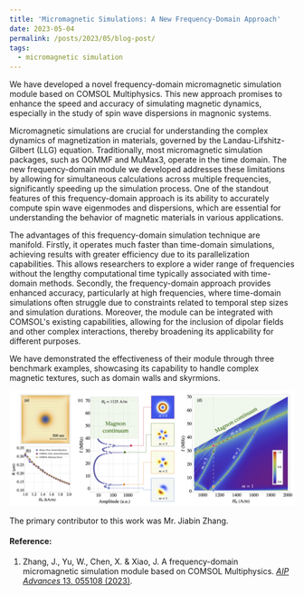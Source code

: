 ```yaml
---
title: 'Micromagnetic Simulations: A New Frequency-Domain Approach'
date: 2023-05-04
permalink: /posts/2023/05/blog-post/
tags:
  - micromagnetic simulation
---
```


We have developed a novel frequency-domain micromagnetic simulation module based on COMSOL Multiphysics. This new approach promises to enhance the speed and accuracy of simulating magnetic dynamics, especially in the study of spin wave dispersions in magnonic systems.

Micromagnetic simulations are crucial for understanding the complex dynamics of magnetization in materials, governed by the Landau-Lifshitz-Gilbert (LLG) equation. Traditionally, most micromagnetic simulation packages, such as OOMMF and MuMax3, operate in the time domain. The new frequency-domain module we developed addresses these limitations by allowing for simultaneous calculations across multiple frequencies, significantly speeding up the simulation process. One of the standout features of this frequency-domain approach is its ability to accurately compute spin wave eigenmodes and dispersions, which are essential for understanding the behavior of magnetic materials in various applications. 

The advantages of this frequency-domain simulation technique are manifold. Firstly, it operates much faster than time-domain simulations, achieving results with greater efficiency due to its parallelization capabilities. This allows researchers to explore a wider range of frequencies without the lengthy computational time typically associated with time-domain methods. Secondly, the frequency-domain approach provides enhanced accuracy, particularly at high frequencies, where time-domain simulations often struggle due to constraints related to temporal step sizes and simulation durations. Moreover, the module can be integrated with COMSOL's existing capabilities, allowing for the inclusion of dipolar fields and other complex interactions, thereby broadening its applicability for different purposes. 

We have demonstrated the effectiveness of their module through three benchmark examples, showcasing its capability to handle complex magnetic textures, such as domain walls and skyrmions.

![Alt text {caption = (a) A magnetic thin film with a skyrmion at the center. (b) The skyrmion radius shrinks as the out-of-plane magnetic field strength increases. (c) Four peaks correspond to four localized soft modes of skyrmion. (d) The excitation spectrum of skyrmion with the perpendicular field varying from 900 to 2000 A/m.}](/_posts/news_images/skyrmion_spectrum.png)

The primary contributor to this work was Mr. Jiabin Zhang.

#### Reference:

1. Zhang, J., Yu, W., Chen, X. & Xiao, J. A frequency-domain micromagnetic simulation module based on COMSOL Multiphysics. [_AIP Advances_ 13, 055108 (2023)](https://doi.org/10.1063/5.0143262).